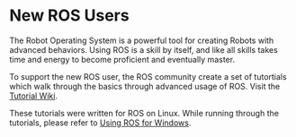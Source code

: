 # New ROS Users
The Robot Operating System is a powerful tool for creating Robots with advanced behaviors. Using ROS is a skill by itself, and like all skills takes time and energy to become proficient and eventually master.

To support the new ROS user, the ROS community create a set of tutortials which walk through the basics through advanced usage of ROS. Visit the [Tutorial Wiki](http://wiki.ros.org/ROS/Tutorials). 

These tutorials were written for ROS on Linux. While running through the tutorials, please refer to [Using ROS for Windows](UsingROSonWindows.md).

